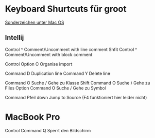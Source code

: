 # Keyboard Shurtcuts für groot

[Sonderzeichen unter Mac OS](https://www.maceinsteiger.de/mac-os-shortcuts/sonderzeichen-unter-mac-os/)

## Intellij
Control ^			Comment/Uncomment with line comment
Shfit Control ^		Comment/Uncomment with block comment

Control Option O 	Organise import

Command D 			Duplication line
Command Y 			Delete line


Command O 			Suche / Gehe zu Klasse
Shift Command O 	Suche / Gehe zu Files
Option Command O 	Suche / Gehe zu Symbol

Command Pfeil down 	Jump to Source (F4 funktioniert hier leider nicht)

# MacBook Pro
Control Command	Q	Sperrt den Bildschirm
